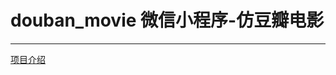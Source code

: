 # douban_movie  微信小程序-仿豆瓣电影
----

[项目介绍](http://www.see-source.com/weixinwidget/detail.html?wid=63)



